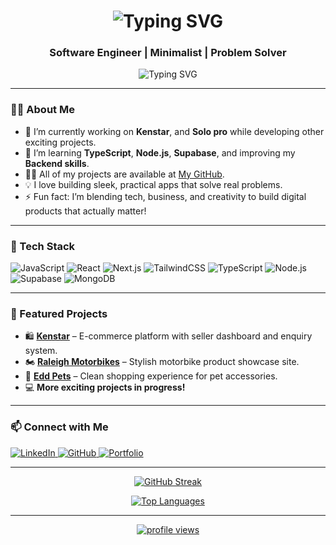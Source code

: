 <h1 align="center">
  <img src="https://readme-typing-svg.demolab.com?font=Fira+Code&pause=1000&center=true&vCenter=true&width=450&lines=Hello+👋%2C+I'm+Edwin;Jambo+👋%2C+I'm+Edwin;Hallo+👋%2C+I'm+Edwin;Bonjour+👋%2C+I'm+Edwin;Ciao+👋%2C+I'm+Edwin;こんにちは+👋%2C+I'm+Edwin;你好+👋%2C+I'm+Edwin" alt="Typing SVG" />
</h1>

<h3 align="center">Software Engineer | Minimalist | Problem Solver</h3>

<p align="center">
  <img src="https://readme-typing-svg.demolab.com?font=Fira+Code&pause=1000&center=true&vCenter=true&width=440&lines=Passionate+about+clean+code;Minimalistic+UI+enthusiast;Building+functional+web+apps;Always+learning+and+iterating" alt="Typing SVG" />
</p>

---

### 🧑‍💻 About Me
- 🔭 I’m currently working on **Kenstar**, and **Solo pro** while developing other exciting projects.
- 🌱 I’m learning **TypeScript**, **Node.js**, **Supabase**, and improving my **Backend skills**.
- 👨‍💻 All of my projects are available at [My GitHub](https://github.com/kirikanjuguna).
- 💡 I love building sleek, practical apps that solve real problems.
- ⚡ Fun fact: I’m blending tech, business, and creativity to build digital products that actually matter!

---

### 🚀 Tech Stack
<p align="left">
  <img src="https://img.shields.io/badge/JavaScript-F7DF1E?logo=javascript&logoColor=black&style=for-the-badge" alt="JavaScript"/>
  <img src="https://img.shields.io/badge/React-61DAFB?logo=react&logoColor=black&style=for-the-badge" alt="React"/>
  <img src="https://img.shields.io/badge/Next.js-000000?logo=nextdotjs&logoColor=white&style=for-the-badge" alt="Next.js"/>
  <img src="https://img.shields.io/badge/TailwindCSS-06B6D4?logo=tailwindcss&logoColor=white&style=for-the-badge" alt="TailwindCSS"/>
  <img src="https://img.shields.io/badge/TypeScript-3178C6?logo=typescript&logoColor=white&style=for-the-badge" alt="TypeScript"/>
  <img src="https://img.shields.io/badge/Node.js-339933?logo=nodedotjs&logoColor=white&style=for-the-badge" alt="Node.js"/>
  <img src="https://img.shields.io/badge/Supabase-3ECF8E?logo=supabase&logoColor=white&style=for-the-badge" alt="Supabase"/>
  <img src="https://img.shields.io/badge/MongoDB-47A248?logo=mongodb&logoColor=white&style=for-the-badge" alt="MongoDB"/>
</p>

---

### 📂 Featured Projects
- 🛍️ [**Kenstar**](https://new-kenstar-b.vercel.app) – E-commerce platform with seller dashboard and enquiry system.
- 🏍️ [**Raleigh Motorbikes**](http://raleighmotorbikes.co.ke) – Stylish motorbike product showcase site.
- 🐶 [**Edd Pets**](https://kirikanjuguna.github.io/eddPets/) – Clean shopping experience for pet accessories.
- 💻 **More exciting projects in progress!**

---

### 📫 Connect with Me
<p align="left">
  <a href="https://www.linkedin.com/in/edwin-k-njuguna/" target="_blank">
    <img src="https://img.shields.io/badge/LinkedIn-blue?logo=linkedin&logoColor=white&style=for-the-badge" alt="LinkedIn"/>
  </a>
  <a href="https://github.com/kirikanjuguna" target="_blank">
    <img src="https://img.shields.io/badge/GitHub-black?logo=github&logoColor=white&style=for-the-badge" alt="GitHub"/>
  </a>
  <a href="https://kirikanjuguna.com" target="_blank">
    <img src="https://img.shields.io/badge/Portfolio-grey?logo=vercel&logoColor=white&style=for-the-badge" alt="Portfolio"/>

</p>

---

<p align="center">
  <img src="https://github-readme-streak-stats.herokuapp.com/?user=kirikanjuguna&theme=default" alt="GitHub Streak"/>
</p>

<p align="center">
  <img src="https://github-readme-stats.vercel.app/api/top-langs/?username=kirikanjuguna&layout=compact&theme=default" alt="Top Languages"/>
</p>

---

<p align="center">
  <img src="https://komarev.com/ghpvc/?username=kirikanjuguna&label=Profile%20views&color=0e75b6&style=flat" alt="profile views" />
</p>
